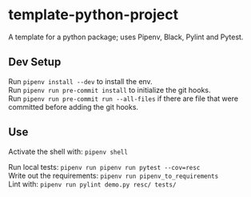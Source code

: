 # template-python-project
A template for a python package; uses Pipenv, Black, Pylint and Pytest.

## Dev Setup
Run `pipenv install --dev` to install the env.  
Run `pipenv run pre-commit install` to initialize the git hooks.  
Run `pipenv run pre-commit run --all-files` if there are file that were committed before adding the git hooks.  

## Use
Activate the shell with: `pipenv shell`  

Run local tests: `pipenv run pipenv run pytest --cov=resc`  
Write out the requirements: `pipenv run pipenv_to_requirements`  
Lint with: `pipenv run pylint demo.py resc/ tests/`
